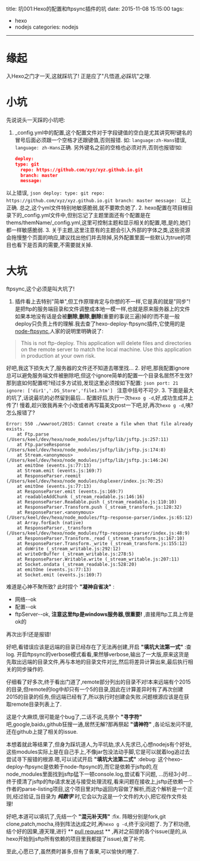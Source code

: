 title: 坑001:Hexo的配置和ftpsync插件的坑
date: 2015-11-08 15:15:00
tags:
- hexo
- nodejs
categories: nodejs
---
# 缘起
入Hexo之门才一天,这就踩坑了! 正是应了"凡悟道,必踩坑"之理.

# 小坑
先说说头一天踩的小坑吧:
1. _config.yml中的配置,这个配置文件对于字段键值的空白是尤其讲究啊!键名的冒号后面必须跟一个空格才还跟键值,否则报错.
  如: `language:zh-Hans`错误, `language: zh-Hans`正确. 另外键名之前的空格也必须对齐,否则也报错!如:
    ```json
    deploy:
    type: git
      repo: https://github.com/xyz/xyz.github.io.git
      branch: master
      message:
    ```
  以上错误,
    ```json
    deploy:
      type: git
      repo: https://github.com/xyz/xyz.github.io.git
      branch: master
      message:
    ```
  以上正确.
  总之,这个yml文件特别地敏感脆弱,就不要欺负她了.
2. hexo配置在项目根目录下的_config.yml文件中,但别忘记了主题里面还有个配置是在thems/themName/_config.yml,这里可控制主题和显示相关的配置,嗯,是的,她们都一样敏感脆弱.
3. 关于主题,这里注意有的主题会引入外部的字体之类,这些资源会拖慢整个页面的响应,建议找出他们并去除掉,另外配置里面一些默认为true的项目也看下是否真的需要,不需要就关掉.

<!-- more -->
# 大坑
ftpsync,这个必须是叫大坑了!
1. 插件看上去特别"简单",但工作原理肯定与你想的不一样,它是真的就是"同步"!是把ftp的服务端目录和文件调整成本地一模一样,也就是原来服务器上的文件如果本地没有话是会被**删除**,**删除**,**删除**(重要的事说三遍)掉的!而不是一般deploy只负责上传的理解.我去查了hexo-deploy-ftpsync插件,它使用的是[node-ftpsync](https://github.com/evanplaice/node-ftpsync),人家的说明里明确说了:
  > This is not ftp-deploy. This application will delete files and directories on the remote server to match the local machine. Use this application in production at your own risk.

  好吧,我这下损失大了,服务器的文件还不知道去哪里找...
2. 好吧,那我配置ignore总可以避免服务端文件被删除吧,但这个ignore简单的配置一个目录名居然不生效?那到底如何配置呢?经过多方试验,发现这里必须按如下配置:
    ```json
    port: 21
    ignore: ['dir1','.DS_Store','file1.htm']
    ```
  注意中括号不可少.
3. 下面是最大的坑了,话说最坑的必然留到最后...
配置好后,执行一次`hexo g -d`,好,成功生成并上传了! 慢着,趁兴致我再来个小改或者再写篇美文post一下吧,好,再次`hexo g -d`,咦?怎么报错了?
```
Error: 550 ./wwwroot/2015: Cannot create a file when that file already exists.
    at Ftp.parse (/Users/keel/dev/hexo/node_modules/jsftp/lib/jsftp.js:257:11)
    at Ftp.parseResponse (/Users/keel/dev/hexo/node_modules/jsftp/lib/jsftp.js:174:8)
    at Stream.<anonymous> (/Users/keel/dev/hexo/node_modules/jsftp/lib/jsftp.js:146:24)
    at emitOne (events.js:77:13)
    at Stream.emit (events.js:169:7)
    at ResponseParser.reemit (/Users/keel/dev/hexo/node_modules/duplexer/index.js:70:25)
    at emitOne (events.js:77:13)
    at ResponseParser.emit (events.js:169:7)
    at readableAddChunk (_stream_readable.js:146:16)
    at ResponseParser.Readable.push (_stream_readable.js:110:10)
    at ResponseParser.Transform.push (_stream_transform.js:128:32)
    at ResponseParser.<anonymous> (/Users/keel/dev/hexo/node_modules/ftp-response-parser/index.js:65:12)
    at Array.forEach (native)
    at ResponseParser._transform (/Users/keel/dev/hexo/node_modules/ftp-response-parser/index.js:48:9)
    at ResponseParser.Transform._read (_stream_transform.js:167:10)
    at ResponseParser.Transform._write (_stream_transform.js:155:12)
    at doWrite (_stream_writable.js:292:12)
    at writeOrBuffer (_stream_writable.js:278:5)
    at ResponseParser.Writable.write (_stream_writable.js:207:11)
    at Socket.ondata (_stream_readable.js:528:20)
    at emitOne (events.js:77:13)
    at Socket.emit (events.js:169:7)
```
难道是心神不聚所致? 此时捏个 **"凝神自省决"** :
* 网络--ok
* 配置--ok
* ftpServer--ok, **注意这里ftp是windows服务器,很重要!** ,直接用ftp工具上传是ok的

再次出手!还是报错!

好吧,看错误应该是远端的目录已经存在了无法再创建,开启 **"填坑大法第一式"** :查log.
开启ftpsync的verbose模式看看,果然够verbose,输出了一大版,原来这货是先取出远端的目录文件,再与本地的目录文件对比,然后将差异计算出来,最后执行相关的同步操作的.

仔细看了好多次,终于看出门道了,remote部分列出的目录不对!本来远端有个2015的目录,但remote的log中却只有一个5的目录,因此在计算差异时有了再次创建2015的目录的任务,但远端已经有了,所以执行时创建会失败.问题根源应该是在获取remote目录列表上了.

这是个大麻烦,很可能是个bug了,二话不说,先祭个 **"寻字符"** 吧,google,baidu,github狂搜一通,居然无解?那再祭起 **"请神符"** ,各论坛发问不提,还在github上提了相关的issue.

本想着就此等结果了,但身为踩坑道人,为平坑劫,求人先求已,心想nodejs有个好处,这些modules实际上是在自己手上,不像jar包没法动手脚,它是可以就着log追过去尝试寻下报错的根源.嗯,可以试试开启 **"填坑大法第二式"** :debug:
这个hexo-deploy-ftpsync是依赖于node-ftpsync的,而它是依赖于jsftp的,在node_modules里面找到jsftp猛下一顿console.log,尝试看下问题,
...历经3小时...
终于摸清了jsftp的ftp请求发送与接受处理流程,看来问题在接收上,jsftp还依赖一个作者的parse-listing项目,这个项目里对ftp返回内容做了解析,而这个解析是一个正则,经过验证,当目录为 ***纯数字*** 时,它会以为这是一个文件的大小,把它视作文件处理!

好吧,本道可以填坑了,先结一个 **"混元补天阵"** :fix. 阵眼分别是fork,git clone,patch,mocha,待到阵法达成之时,再`hexo g -d`,终于没问题了. 为了积功德,结个好的因果,遵天理,进行 ** [pull request](https://github.com/keel/parse-listing/commit/0b130bc927afec17c593f5b276a434d0a11e6e68) ** ,再对之前提的各个issue(是的,从hexo开始到jsftp所有依赖的项目里我都提了issue),做了补完.

至此,心愿已了,虽然费时甚多,但有了善果,可以愉快的睡了.